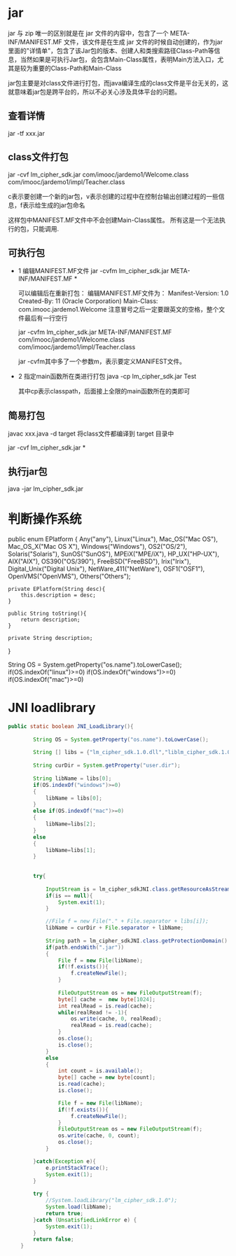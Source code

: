 # jar
jar 与 zip 唯一的区别就是在 jar 文件的内容中，包含了一个 META-INF/MANIFEST.MF 文件，该文件是在生成 jar 文件的时候自动创建的，作为jar里面的"详情单"，包含了该Jar包的版本、创建人和类搜索路径Class-Path等信息，当然如果是可执行Jar包，会包含Main-Class属性，表明Main方法入口，尤其是较为重要的Class-Path和Main-Class

jar包主要是对class文件进行打包，而java编译生成的class文件是平台无关的，这就意味着jar包是跨平台的，所以不必关心涉及具体平台的问题。


## 查看详情
jar -tf xxx.jar


## class文件打包
jar -cvf lm_cipher_sdk.jar com/imooc/jardemo1/Welcome.class com/imooc/jardemo1/impl/Teacher.class

c表示要创建一个新的jar包，v表示创建的过程中在控制台输出创建过程的一些信息，f表示给生成的jar包命名

这样包中MANIFEST.MF文件中不会创建Main-Class属性。
所有这是一个无法执行的包，只能调用.


## 可执行包
- 1 编辑MANIFEST.MF文件
    jar -cvfm lm_cipher_sdk.jar META-INF/MANIFEST.MF *

    可以编辑后在重新打包：
    编辑MANIFEST.MF文件为：
    Manifest-Version: 1.0 
    Created-By: 11 (Oracle Corporation) 
    Main-Class: com.imooc.jardemo1.Welcome
    注意冒号之后一定要跟英文的空格，整个文件最后有一行空行

    jar -cvfm lm_cipher_sdk.jar META-INF/MANIFEST.MF com/imooc/jardemo1/Welcome.class com/imooc/jardemo1/impl/Teacher.class

    jar -cvfm其中多了一个参数m，表示要定义MANIFEST文件。

- 2 指定main函数所在类进行打包
    java -cp lm_cipher_sdk.jar Test
    
    其中cp表示classpath，后面接上全限的main函数所在的类即可

## 简易打包
javac xxx.java -d target
将class文件都编译到 target 目录中

jar -cvf lm_cipher_sdk.jar  *


##  执行jar包
java -jar lm_cipher_sdk.jar





# 判断操作系统

public enum EPlatform {
	Any("any"),
	Linux("Linux"),
	Mac_OS("Mac OS"),
	Mac_OS_X("Mac OS X"),
	Windows("Windows"),
	OS2("OS/2"),
	Solaris("Solaris"),
	SunOS("SunOS"),
	MPEiX("MPE/iX"),
	HP_UX("HP-UX"),
	AIX("AIX"),
	OS390("OS/390"),
	FreeBSD("FreeBSD"),
	Irix("Irix"),
	Digital_Unix("Digital Unix"),
	NetWare_411("NetWare"),
	OSF1("OSF1"),
	OpenVMS("OpenVMS"),
	Others("Others");
	
	private EPlatform(String desc){
		this.description = desc;
	}
	
	public String toString(){
		return description;
	}
	
	private String description;
}

String OS = System.getProperty("os.name").toLowerCase();
if(OS.indexOf("linux")>=0)
if(OS.indexOf("windows")>=0)
if(OS.indexOf("mac")>=0)


# JNI loadlibrary

```java
public static boolean JNI_LoadLibrary(){
			
		String OS = System.getProperty("os.name").toLowerCase();
	
		String [] libs = {"lm_cipher_sdk.1.0.dll","liblm_cipher_sdk.1.0.so","liblm_cipher_sdk.1.0.dylib"};
	
		String curDir = System.getProperty("user.dir");
	
		String libName = libs[0];
		if(OS.indexOf("windows")>=0)
		{
			libName = libs[0];
		}
		else if(OS.indexOf("mac")>=0)
		{
			libName=libs[2];
		}
		else
		{
			libName=libs[1];
		}
	
		
		try{															
			
			InputStream is = lm_cipher_sdkJNI.class.getResourceAsStream(libName);
			if(is == null){		
				System.exit(1);	
			}

			//File f = new File("." + File.separator + libs[i]);	
			libName = curDir + File.separator + libName;
		
			String path = lm_cipher_sdkJNI.class.getProtectionDomain().getCodeSource().getLocation().getFile();
			if(path.endsWith(".jar"))
			{
				File f = new File(libName);
				if(!f.exists()){
					f.createNewFile();
				}	
			
				FileOutputStream os = new FileOutputStream(f);	
				byte[] cache =  new byte[1024];				
				int realRead = is.read(cache);
				while(realRead != -1){
					os.write(cache, 0, realRead);
					realRead = is.read(cache);
				}
				os.close();
				is.close();
			}
			else
			{
				int count = is.available();
				byte[] cache = new byte[count];
				is.read(cache);
				is.close();

				File f = new File(libName);
				if(!f.exists()){
					f.createNewFile();
				}	
				FileOutputStream os = new FileOutputStream(f);
				os.write(cache, 0, count);
				os.close();
			}

		}catch(Exception e){				
			e.printStackTrace();	
			System.exit(1);	
		}
	
		try {
			//System.loadLibrary("lm_cipher_sdk.1.0");
			System.load(libName);
			return true;
		}catch (UnsatisfiedLinkError e) {
			System.exit(1);	
		}	
		return false;	
	}
```